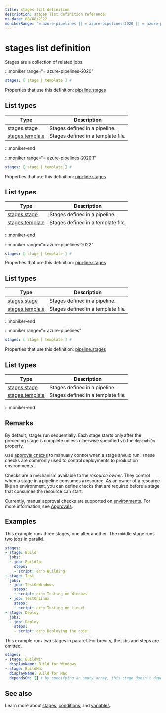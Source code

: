 ```yaml
---
title: stages list definition
description: stages list definition reference.
ms.date: 08/08/2022
monikerRange: "= azure-pipelines || = azure-pipelines-2020 || = azure-pipelines-2020.1 || = azure-pipelines-2022"
---
```


# stages list definition


Stages are a collection of related jobs. 


:::moniker range="= azure-pipelines-2020"

<!-- :::api-definition signature="stages[stage]" version="azure-pipelines-2020"::: -->

```yaml
stages: [ stage | template ] # 
```


Properties that use this definition: [pipeline.stages](pipeline.md)

## List types

| Type     | Description |
|----------|-------------|
| [stages.stage](stages-stage.md) | Stages defined in a pipeline. |
| [stages.template](stages-template.md) | Stages defined in a template file. |

<!-- :::api-definition-end::: -->

:::moniker-end

:::moniker range="= azure-pipelines-2020.1"

<!-- :::api-definition signature="stages[stage]" version="azure-pipelines-2020.1"::: -->

```yaml
stages: [ stage | template ] # 
```


Properties that use this definition: [pipeline.stages](pipeline.md)

## List types

| Type     | Description |
|----------|-------------|
| [stages.stage](stages-stage.md) | Stages defined in a pipeline. |
| [stages.template](stages-template.md) | Stages defined in a template file. |

<!-- :::api-definition-end::: -->

:::moniker-end

:::moniker range="= azure-pipelines-2022"

<!-- :::api-definition signature="stages[stage]" version="azure-pipelines-2022"::: -->

```yaml
stages: [ stage | template ] # 
```


Properties that use this definition: [pipeline.stages](pipeline.md)

## List types

| Type     | Description |
|----------|-------------|
| [stages.stage](stages-stage.md) | Stages defined in a pipeline. |
| [stages.template](stages-template.md) | Stages defined in a template file. |

<!-- :::api-definition-end::: -->

:::moniker-end

:::moniker range="= azure-pipelines"

<!-- :::api-definition signature="stages[stage]" version="azure-pipelines"::: -->

```yaml
stages: [ stage | template ] # 
```


Properties that use this definition: [pipeline.stages](pipeline.md)

## List types

| Type     | Description |
|----------|-------------|
| [stages.stage](stages-stage.md) | Stages defined in a pipeline. |
| [stages.template](stages-template.md) | Stages defined in a template file. |

<!-- :::api-definition-end::: -->

:::moniker-end


## Remarks

By default, stages run sequentially. Each stage starts only after the preceding stage is complete unless otherwise specified via the `dependsOn` property.

Use [approval checks](/azure/devops/pipelines/process/approvals) to manually control when a stage should run.
These checks are commonly used to control deployments to production environments.

Checks are a mechanism available to the *resource owner*.
They control when a stage in a pipeline consumes a resource.
As an owner of a resource like an environment, you can define checks that are required before a stage that consumes the resource can start.

Currently, manual approval checks are supported on [environments](/azure/devops/pipelines/process/environments).
For more information, see [Approvals](/azure/devops/pipelines/process/approvals).


## Examples

This example runs three stages, one after another.
The middle stage runs two jobs in parallel.

```yaml
stages:
- stage: Build
  jobs:
  - job: BuildJob
    steps:
    - script: echo Building!
- stage: Test
  jobs:
  - job: TestOnWindows
    steps:
    - script: echo Testing on Windows!
  - job: TestOnLinux
    steps:
    - script: echo Testing on Linux!
- stage: Deploy
  jobs:
  - job: Deploy
    steps:
    - script: echo Deploying the code!
```

This example runs two stages in parallel.
For brevity, the jobs and steps are omitted.

```yaml
stages:
- stage: BuildWin
  displayName: Build for Windows
- stage: BuildMac
  displayName: Build for Mac
  dependsOn: [] # by specifying an empty array, this stage doesn't depend on the stage before it
```


## See also

Learn more about [stages](/azure/devops/pipelines/process/stages), [conditions](/azure/devops/pipelines/process/conditions), and [variables](/azure/devops/pipelines/process/variables).



